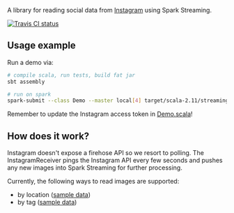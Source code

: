 A library for reading social data from [Instagram](http://instagram.com) using Spark Streaming.

[![Travis CI status](https://api.travis-ci.org/CatalystCode/streaming-instagram.svg?branch=master)](https://travis-ci.org/CatalystCode/streaming-instagram)

## Usage example ##

Run a demo via:

```sh
# compile scala, run tests, build fat jar
sbt assembly

# run on spark
spark-submit --class Demo --master local[4] target/scala-2.11/streaming-instagram-assembly-0.0.1-alpha.jar
```

Remember to update the Instagram access token in [Demo.scala](https://github.com/CatalystCode/streaming-instagram/blob/master/src/main/scala/Demo.scala)!

## How does it work? ##

Instagram doesn't expose a firehose API so we resort to polling. The InstagramReceiver pings the Instagram API every few
seconds and pushes any new images into Spark Streaming for further processing.

Currently, the following ways to read images are supported:
- by location ([sample data](https://www.instagram.com/explore/locations/213819997/vancouver-british-columbia/))
- by tag ([sample data](https://www.instagram.com/explore/tags/rose/))
